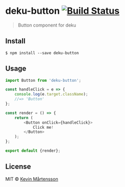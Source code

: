 # deku-button [![Build Status](https://travis-ci.org/kevva/deku-button.svg?branch=master)](https://travis-ci.org/kevva/deku-button)

> Button component for deku


## Install

```
$ npm install --save deku-button
```


## Usage

```js
import Button from 'deku-button';

const handleClick = e => {
	console.log(e.target.className);
	//=> 'Button'
};

const render = () => {
	return (
		<Button onClick={handleClick}>
			Click me!
		</Button>
	);
};

export default {render};
```


## License

MIT © [Kevin Mårtensson](http://github.com/kevva)
